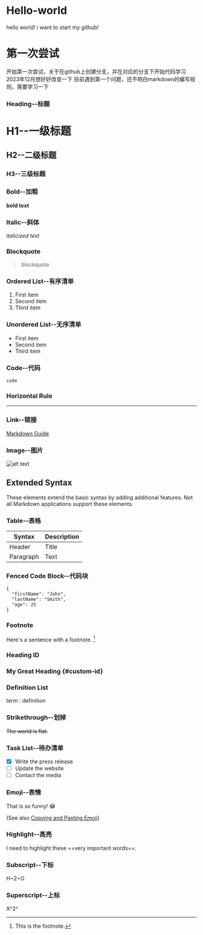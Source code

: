 # Hello-world
hello world! i want to start my github!
# 第一次尝试
开始第一次尝试，关于在github上创建分支，并在对应的分支下开始代码学习
2023年12月想好好改变一下
目前遇到第一个问题，还不明白markdown的编写规则，需要学习一下

### Heading--标题

# H1--一级标题
## H2--二级标题
### H3--三级标题

### Bold--加粗

**bold text**

### Italic--斜体

*italicized text*

### Blockquote

> blockquote

### Ordered List--有序清单

1. First item
2. Second item
3. Third item

### Unordered List--无序清单

- First item
- Second item
- Third item

### Code--代码

`code`

### Horizontal Rule

---

### Link--链接

[Markdown Guide](https://www.markdownguide.org)

### Image--图片

![alt text](https://www.markdownguide.org/assets/images/tux.png)

## Extended Syntax

These elements extend the basic syntax by adding additional features. Not all Markdown applications support these elements.

### Table--表格

| Syntax | Description |
| ----------- | ----------- |
| Header | Title |
| Paragraph | Text |

### Fenced Code Block--代码块

```
{
  "firstName": "John",
  "lastName": "Smith",
  "age": 25
}
```

### Footnote

Here's a sentence with a footnote. [^1]

[^1]: This is the footnote.

### Heading ID

### My Great Heading {#custom-id}

### Definition List

term
: definition

### Strikethrough--划掉

~~The world is flat.~~

### Task List--待办清单

- [x] Write the press release
- [ ] Update the website
- [ ] Contact the media

### Emoji--表情

That is so funny! :joy:

(See also [Copying and Pasting Emoji](https://www.markdownguide.org/extended-syntax/#copying-and-pasting-emoji))

### Highlight--高亮

I need to highlight these ==very important words==.

### Subscript--下标

H~2~O

### Superscript--上标

X^2^
